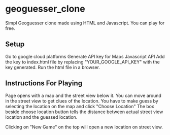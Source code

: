 # geoguesser_clone
Simpl Geoguesser clone made using HTML and Javascript. You can play for free.

## Setup
Go to google cloud platforms
Generate API key for Maps Javascript API
Add the key to index.html file by replacing "YOUR_GOOGLE_API_KEY" with the key generated.
Run the html file in a browser.

## Instructions For Playing
Page opens with a map and the street view below it.
You can move around in the street view to get clues of the location.
You have to make guess by selecting the location on the map and click "Choose Location"
The box beside choose location button tells the distance between actual street view location and the guessed location.

Clicking on "New Game" on the top will open a new location on street view.


